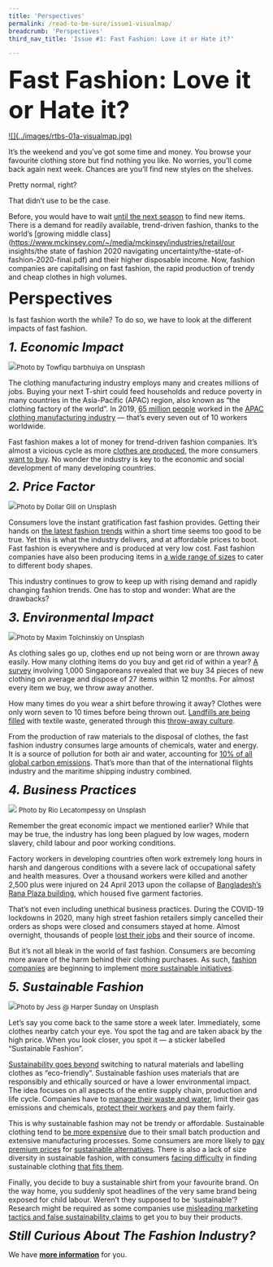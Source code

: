 ```yaml
---
title: 'Perspectives'
permalink: /read-to-be-sure/issue1-visualmap/
breadcrumb: 'Perspectives'
third_nav_title: 'Issue #1: Fast Fashion: Love it or Hate it?'

---
```


**<font size=7>Fast Fashion: Love it or Hate it?</font>**

<a href="/images/rtbs-01a-visualmap.jpg">
![](../images/rtbs-01a-visualmap.jpg)
</a>

It’s the weekend and you’ve got some time and money. You browse your favourite clothing store but find nothing you like. No worries, you’ll come back again next week. Chances are you’ll find new styles on the shelves.

Pretty normal, right?

That didn’t use to be the case.

Before, you would have to wait [until the next season](https://www.forbes.com/sites/theyec/2019/05/13/three-reasons-why-fast-fashion-is-becoming-a-problem-and-what-to-do-about-it/?sh=3934b17c144b) to find new items. There is a demand for readily available, trend-driven fashion, thanks to the world’s [growing middle class](https://www.mckinsey.com/~/media/mckinsey/industries/retail/our insights/the state of fashion 2020 navigating uncertainty/the-state-of-fashion-2020-final.pdf) and their higher disposable income. Now, fashion companies are capitalising on fast fashion, the rapid production of trendy and cheap clothes in high volumes.  





**<font size=6>Perspectives</font>**

Is fast fashion worth the while?  To do so, we have to look at the different impacts of fast fashion.



***<font size=5>1. Economic Impact</font>***    

![](../images/towfiqu-barbhuiya-JhevWHCbVyw-unsplash.jpg)<font size="2">Photo by Towfiqu barbhuiya on Unsplash</font>

The clothing manufacturing industry employs many and creates millions of jobs. Buying your next T-shirt could feed households and reduce poverty in many countries in the Asia-Pacific (APAC) region, also known as “the clothing factory of the world”. In 2019, [65 million people](https://www.ilo.org/wcmsp5/groups/public/---asia/---ro-bangkok/documents/briefingnote/wcms_758626.pdf) worked in the [APAC clothing manufacturing industry](https://www.ilo.org/wcmsp5/groups/public/---ed_dialogue/---sector/documents/publication/wcms_669355.pdf) — that’s every seven out of 10 workers worldwide.

Fast fashion makes a lot of money for trend-driven fashion companies. It’s almost a vicious cycle as  more [clothes are produced](https://www.vox.com/the-goods/22573682/shein-future-of-fast-fashion-explained), the more consumers [want to buy](https://www.npr.org/2013/03/11/174013774/in-trendy-world-of-fast-fashion-styles-arent-made-to-last). No wonder the industry is key to the economic and social development of many developing countries. 



***<font size=5>2. Price Factor</font>***

![](../images/dollar-gill-LUzZ1MllFxU-unsplash.jpg)<font size="2">Photo by Dollar Gill on Unsplash</font>  

Consumers love the instant gratification fast fashion provides. Getting their hands on [the latest fashion trends](https://www.drapersonline.com/news/how-the-desire-for-instant-gratification-is-shaping-retail) within a short time seems too good to be true. Yet this is what the industry delivers, and at affordable prices to boot. Fast fashion is everywhere and is produced at very low cost. Fast fashion companies have also been producing items in [a wide range of sizes](https://ww.fashionnetwork.com/news/Mango-completes-violeta-integration-shein-tops-plus-size-inclusivity-list,1327389.html) to cater to different body shapes.

This industry continues to grow to keep up with rising demand and rapidly changing fashion trends. One has to stop and wonder: What are the drawbacks?



***<font size=5>3. Environmental Impact</font>***

![](../images/maxim-tolchinskiy-W3y2crFkVIs-unsplash.jpg)<font size="2">Photo by Maxim Tolchinskiy on Unsplash</font>

As clothing sales go up, clothes end up not being worn or are thrown away easily. How many clothing items do you buy and get rid of within a year? [A survey](https://www.channelnewsasia.com/singapore/bursting-seams-singapores-cast-clothing-1035441) involving 1,000 Singaporeans revealed that we buy 34 pieces of new clothing on average and dispose of 27 items within 12 months. For almost every item we buy, we throw away another.

How many times do you wear a shirt before throwing it away? Clothes were only worn seven to 10 times before being thrown out. [Landfills are being filled](https://emf.thirdlight.com/link/2axvc7eob8zx-za4ule/@/download/1) with textile waste, generated through this [throw-away culture](https://www.channelnewsasia.com/singapore/bursting-seams-singapores-cast-clothing-1035441). 

From the production of raw materials to the disposal of clothes, the fast fashion industry consumes large amounts of chemicals, water and energy. It is a source of pollution for both air and water, accounting for [10% of all global carbon emissions](https://www.europarl.europa.eu/RegData/etudes/BRIE/2019/633143/EPRS_BRI(2019)633143_EN.pdf). That’s more than that of the international flights industry and the maritime shipping industry combined.



***<font size=5>4. Business Practices</font>***  

![](../images/rio-lecatompessy-cfDURuQKABk-unsplash.jpg)
<font size="2">Photo by Rio Lecatompessy on Unsplash </font> 

Remember the great economic impact we mentioned earlier? While that may be true, the industry has long been plagued by low wages, modern slavery, child labour and poor working conditions.

Factory workers in developing countries often work extremely long hours in harsh and dangerous conditions with a severe lack of occupational safety and health measures. Over a thousand workers were killed and another 2,500 plus were injured on 24 April 2013 upon the collapse of [Bangladesh’s Rana Plaza building](https://theconversation.com/years-after-the-rana-plaza-tragedy-bangladeshs-garment-workers-are-still-bottom-of-the-pile-159224), which housed five garment factories.

That’s not even including unethical business practices. During the COVID-19 lockdowns in 2020, many high street fashion retailers simply cancelled their orders as shops were closed and consumers stayed at home. Almost overnight, thousands of people [lost their jobs](https://www.independent.co.uk/news/world/asia/h-m-garment-workers-factory-india-jobs-a9579856.html) and their source of income.

But it’s not all bleak in the world of fast fashion. Consumers are becoming more aware of the harm behind their clothing purchases. As such, [fashion companies](https://www.vox.com/the-goods/2021/7/19/22535050/gen-z-relationship-fast-fashion) are beginning to implement [more sustainable initiatives](https://www.npr.org/2019/07/27/745418569/can-fast-fashion-and-sustainability-be-stitched-together).



***<font size=5>5. Sustainable Fashion</font>*** 

![](../images/sustainable-fashion.JPG)<font size="2">Photo by Jess @ Harper Sunday on Unsplash</font>  

Let’s say you come back to the same store a week later. Immediately, some clothes nearby catch your eye. You spot the tag and are taken aback by the high price. When you look closer, you spot it — a sticker labelled “Sustainable Fashion”.

[Sustainability goes beyond](http://changingmarkets.org/wp-content/uploads/2021/07/SyntheticsAnonymous_FinalWeb.pdf) switching to natural materials and labelling clothes as “eco-friendly”. Sustainable fashion uses materials that are responsibly and ethically sourced or have a lower environmental impact. The idea focuses on all aspects of the entire supply chain, production and life cycle. Companies have to [manage their waste and water](https://www.forbes.com/sites/stephanrabimov/2020/07/20/post-pandemic-fashion-will-be-sustainable-and-affordable-interview-with-anna-gedda-head-of-sustainability-at-hm-group/), limit their gas emissions and chemicals, [protect their workers](https://www.greenstrategy.se/sustainable-fashion/what-is-sustainable-fashion/) and pay them fairly.

This is why sustainable fashion may not be trendy or affordable. Sustainable clothing tend to [be more expensive](https://www.channelnewsasia.com/cnainsider/true-cost-demand-cheap-clothes-fast-fashion-industry-environment-220706) due to their small batch production and extensive manufacturing processes. Some consumers are more likely to [pay premium prices](https://www.thegoodtrade.com/features/what-is-slow-fashion) for [sustainable alternatives](https://www.vogue.co.uk/fashion/article/sustainable-fashion-affordable). There is also a lack of size diversity in sustainable fashion, with consumers [facing difficulty](https://fashionjournal.com.au/fashion/the-sustainable-fashion-industry-is-size-exclusive-take-it-from-this-model/) in finding sustainable clothing [that fits them](https://www.harpersbazaar.com/fashion/designers/a32213676/plus-size-sustainable-fashion/). 

Finally, you decide to buy a sustainable shirt from your favourite brand. On the way home, you suddenly spot headlines of the very same brand being exposed for child labour. Weren’t they supposed to be ‘sustainable’? Research might be required as some companies use [misleading marketing tactics and false sustainability claims](http://changingmarkets.org/wp-content/uploads/2021/07/SyntheticsAnonymous_FinalWeb.pdf) to get you to buy their products. 



***<font size=5>Still  Curious About The Fashion Industry?</font>***

We have **[more information](/read-to-be-sure/issue1-deeplearning/)** for you.


